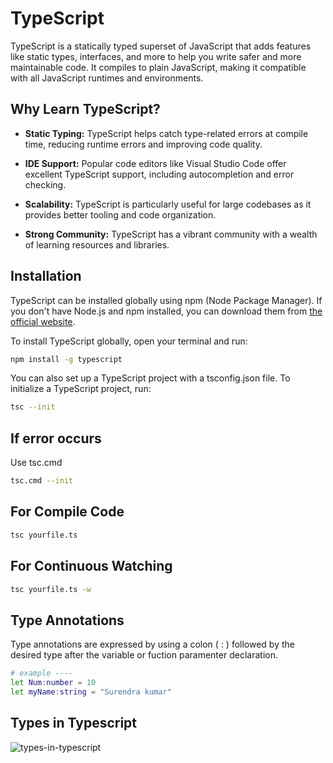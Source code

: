 
# TypeScript 

TypeScript is a statically typed superset of JavaScript that adds features like static types, interfaces, and more to help you write safer and more maintainable code. It compiles to plain JavaScript, making it compatible with all JavaScript runtimes and environments.


## Why Learn TypeScript?

- **Static Typing:** TypeScript helps catch type-related errors at compile time, reducing runtime errors and improving code quality.

- **IDE Support:** Popular code editors like Visual Studio Code offer excellent TypeScript support, including autocompletion and error checking.

- **Scalability:** TypeScript is particularly useful for large codebases as it provides better tooling and code organization.

- **Strong Community:** TypeScript has a vibrant community with a wealth of learning resources and libraries.

## Installation

TypeScript can be installed globally using npm (Node Package Manager). If you don't have Node.js and npm installed, you can download them from [the official website](https://nodejs.org/).

To install TypeScript globally, open your terminal and run:

```bash
npm install -g typescript
```
You can also set up a TypeScript project with a tsconfig.json file. To initialize a TypeScript project, run:

```bash
tsc --init
```
## If error occurs
Use tsc.cmd 
```bash
tsc.cmd --init
```
## For Compile Code

```bash
tsc yourfile.ts
```

## For Continuous Watching

```bash
tsc yourfile.ts -w
```
## Type Annotations
Type annotations are expressed by using a colon ( : ) followed by the desired type after the variable or fuction paramenter declaration.

```bash
# example ----
let Num:number = 10
let myName:string = "Surendra kumar"
```
## Types in Typescript
![types-in-typescript](https://github.com/surendra-kumar-07/TypeScript/assets/146053122/1b57cc64-8a59-4ec4-bd2c-4afd9c276ae7)


